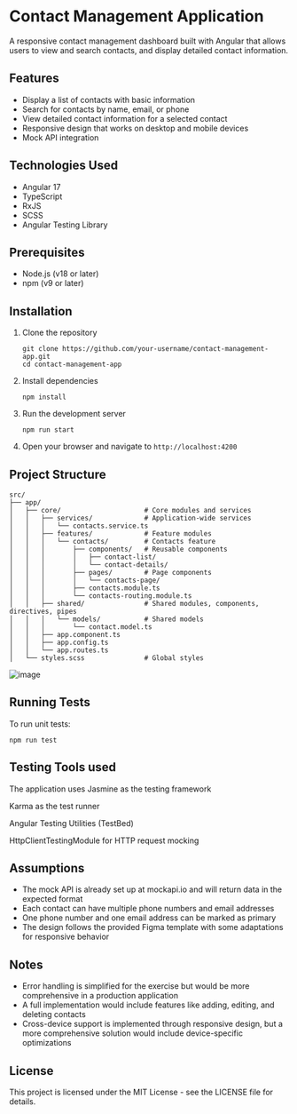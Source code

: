 # Contact Management Application

A responsive contact management dashboard built with Angular that allows users to view and search contacts, and display detailed contact information.

## Features

- Display a list of contacts with basic information
- Search for contacts by name, email, or phone
- View detailed contact information for a selected contact
- Responsive design that works on desktop and mobile devices
- Mock API integration

## Technologies Used

- Angular 17
- TypeScript
- RxJS
- SCSS
- Angular Testing Library

## Prerequisites

- Node.js (v18 or later)
- npm (v9 or later)

## Installation

1. Clone the repository
   ```
   git clone https://github.com/your-username/contact-management-app.git
   cd contact-management-app
   ```

2. Install dependencies
   ```
   npm install
   ```

3. Run the development server
   ```
   npm run start
   ```

4. Open your browser and navigate to `http://localhost:4200`

## Project Structure

```
src/
├── app/
│   ├── core/                     # Core modules and services
│   │   ├── services/             # Application-wide services
│   │   │   └── contacts.service.ts
│   │   ├── features/             # Feature modules
│   │   │   └── contacts/         # Contacts feature
│   │   │       ├── components/   # Reusable components
│   │   │       │   ├── contact-list/
│   │   │       │   └── contact-details/
│   │   │       ├── pages/        # Page components
│   │   │       │   └── contacts-page/
│   │   │       ├── contacts.module.ts
│   │   │       └── contacts-routing.module.ts
│   │   ├── shared/               # Shared modules, components, directives, pipes
│   │   │   └── models/           # Shared models
│   │   │       └── contact.model.ts
│   │   ├── app.component.ts
│   │   ├── app.config.ts
│   │   └── app.routes.ts
│   └── styles.scss               # Global styles
```

![image](https://github.com/user-attachments/assets/2d7f3116-537f-4812-830e-030e5da1fef1)


## Running Tests

To run unit tests:

```
npm run test
```
## Testing Tools used

The application uses Jasmine as the testing framework

Karma as the test runner

Angular Testing Utilities (TestBed)

HttpClientTestingModule for HTTP request mocking

## Assumptions

- The mock API is already set up at mockapi.io and will return data in the expected format
- Each contact can have multiple phone numbers and email addresses
- One phone number and one email address can be marked as primary
- The design follows the provided Figma template with some adaptations for responsive behavior

## Notes

- Error handling is simplified for the exercise but would be more comprehensive in a production application
- A full implementation would include features like adding, editing, and deleting contacts
- Cross-device support is implemented through responsive design, but a more comprehensive solution would include device-specific optimizations

## License

This project is licensed under the MIT License - see the LICENSE file for details.



